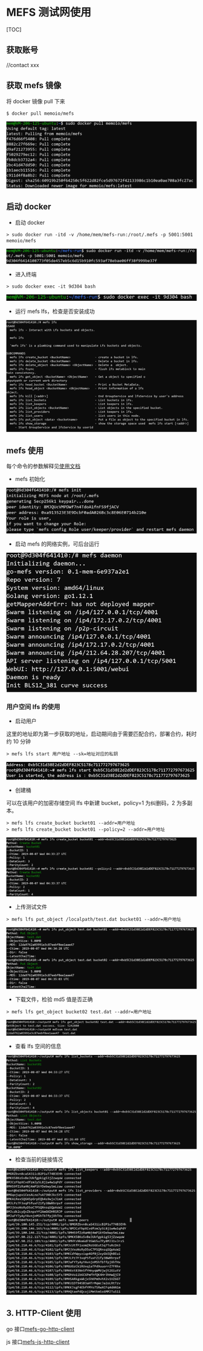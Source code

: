 # MEFS 测试网使用

[TOC]

## 获取账号

//contact xxx

## 获取 mefs 镜像

将 docker 镜像 pull 下来

```shell
$ docker pull memoio/mefs
```

![1565115145774](./pic/1565115145774.png)

## 启动 docker

- 启动 docker

```shell
> sudo docker run -itd -v /home/mem/mefs-run:/root/.mefs -p 5001:5001 memoio/mefs
```

![1565116248015](./pic/1565116248015.png)

- 进入终端

```shell
> sudo docker exec -it 9d304 bash
```

![1565116363908](./pic/1565116363908.png)

- 运行 mefs lfs，检查是否安装成功

![1565116437354](./pic/1565116437354.png)

## mefs 使用

每个命令的参数解释见[使用文档](https://github.com/memoio/docs)

- mefs 初始化

![1565116505777](./pic/1565116505777.png)

- 启动 mefs 的网络实例，可后台运行

![1565116538772](./pic/1565116538772.png)

### 用户空间 lfs 的使用

- 启动用户

这里的地址即为第一步获取的地址，启动期间由于需要匹配合约，部署合约，耗时约 10 分钟

```shell
> mefs lfs start 用户地址 --sk=地址对应的私钥
```

![1565123566009](./pic/1565123566009.png)

- 创建桶

可以在该用户的加密存储空间 lfs 中新建 bucket，policy=1 为纠删码，2 为多副本。

```shell
> mefs lfs create_bucket bucket01 --addr=用户地址
> mefs lfs create_bucket bucket01 --policy=2 --addr=用户地址
```

![1565123633968](./pic/1565123633968.png)

- 上传测试文件

```shell
> mefs lfs put_object /localpath/test.dat bucket01 --addr=用户地址
```

![1565126726354](./pic/1565126726354.png)

- 下载文件，检验 md5 值是否正确

```shell
> mefs lfs get_object bucket02 test.dat --addr=用户地址
```

![1565126774336](./pic/1565126774336.png)

- 查看 lfs 空间的信息

![1565155770046](./pic/1565155770046.png)

- 检查当前的链接情况

![1565155844645](./pic/1565155844645.png)

## 3. HTTP-Client 使用

go 接口[mefs-go-http-client](https://github.com/memoio/mefs-go-http-client)

js 接口[mefs-js-http-client](https://github.com/memoio/mefs-go-http-client)

